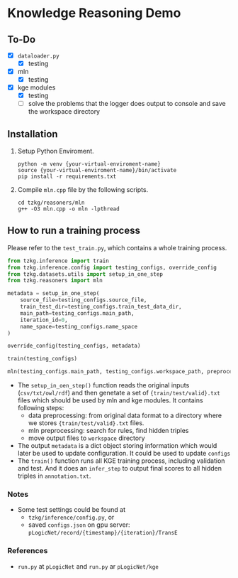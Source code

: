 # Knowledge Reasoning Demo



## To-Do
- [x] `dataloader.py`
  - [x] testing
- [x] mln
  - [x] testing
- [x] kge modules
  - [x] testing
  - [ ] solve the problems that the logger does output to console and save the workspace directory

## Installation 
1. Setup Python Enviroment.
    ```shell
    python -m venv {your-virtual-enviroment-name}
    source {your-virtual-enviroment-name}/bin/activate
    pip install -r requirements.txt
    ```
2. Compile `mln.cpp` file by the following scripts.
    ```shell
    cd tzkg/reasoners/mln
    g++ -O3 mln.cpp -o mln -lpthread
    ```

## How to run a training process

Please refer to the `test_train.py`, which contains a whole training process.

  ```python
  from tzkg.inference import train
  from tzkg.inference.config import testing_configs, override_config
  from tzkg.datasets.utils import setup_in_one_step
  from tzkg.reasoners import mln

  metadata = setup_in_one_step(
      source_file=testing_configs.source_file,
      train_test_dir=testing_configs.train_test_data_dir,
      main_path=testing_configs.main_path,
      iteration_id=0,
      name_space=testing_configs.name_space
  )

  override_config(testing_configs, metadata)

  train(testing_configs)

  mln(testing_configs.main_path, testing_configs.workspace_path, preprocess=False)
  ```

- The `setup_in_oen_step()` function reads the original inputs (`csv/txt/owl/rdf`) and then genetate a set of `{train/test/valid}.txt` files which should be used by mln and kge modules. It contains following steps:
  - data preprocessing: from original data format to a directory where we stores `{train/test/valid}.txt` files.
  - mln preprocessing: search for rules, find hidden triples
  - move output files to `workspace` directory
- The output `metadata` is a dict object storing information which would later be used to update configuration. It could be used to update `configs`
- The `train()` function runs all KGE training process, including validation and test. And it does an `infer_step` to output final scores to all hidden triples in `annotation.txt`.

### Notes
- Some test settings could be found at 
  - `tzkg/inference/config.py`, or
  - saved `configs.json` on gpu server: `pLogicNet/record/{timestamp}/{iteration}/TransE`

### References
- `run.py` at `pLogicNet` and `run.py` ar `pLogicNet/kge`